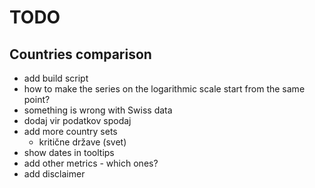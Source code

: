 # TODO

## Countries comparison

- add build script
- how to make the series on the logarithmic scale start from the same point? 
- something is wrong with Swiss data
- dodaj vir podatkov spodaj
- add more country sets
    - kritične države (svet)
- show dates in tooltips
- add other metrics - which ones?
- add disclaimer